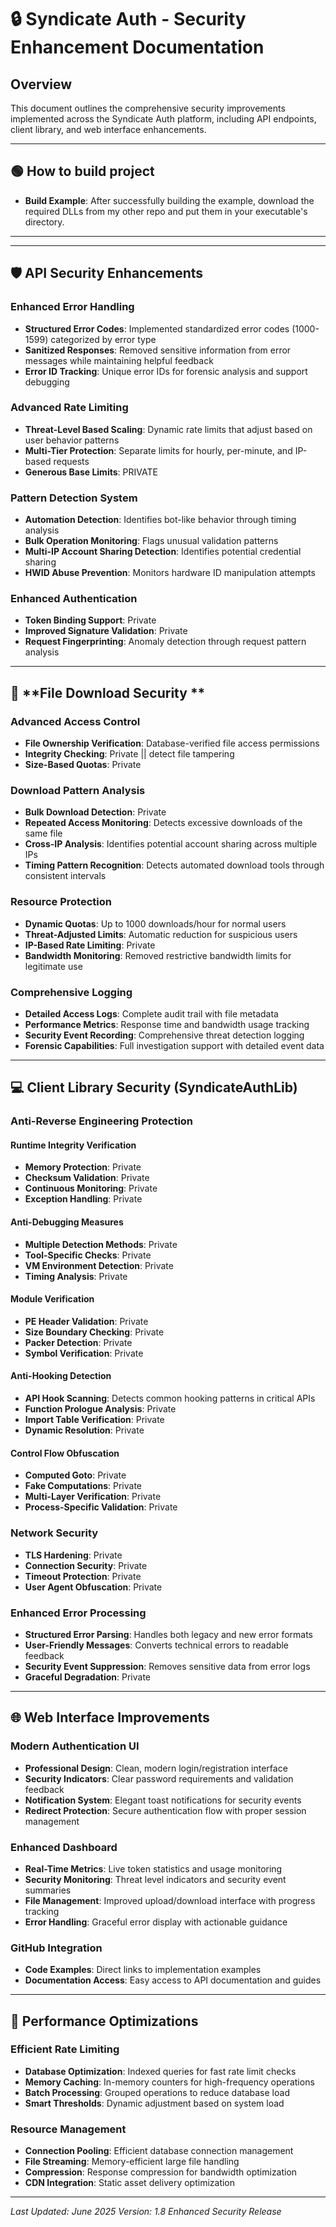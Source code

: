 # 🔒 Syndicate Auth - Security Enhancement Documentation

## Overview
This document outlines the comprehensive security improvements implemented across the Syndicate Auth platform, including API endpoints, client library, and web interface enhancements.

---
## 🟢 **How to build project**
- **Build Example**: After successfully building the example, download the required DLLs from my other repo and put them in your executable's directory.
---

---

## 🛡️ **API Security Enhancements**

### **Enhanced Error Handling**
- **Structured Error Codes**: Implemented standardized error codes (1000-1599) categorized by error type
- **Sanitized Responses**: Removed sensitive information from error messages while maintaining helpful feedback
- **Error ID Tracking**: Unique error IDs for forensic analysis and support debugging

### **Advanced Rate Limiting**
- **Threat-Level Based Scaling**: Dynamic rate limits that adjust based on user behavior patterns
- **Multi-Tier Protection**: Separate limits for hourly, per-minute, and IP-based requests
- **Generous Base Limits**: PRIVATE

### **Pattern Detection System**
- **Automation Detection**: Identifies bot-like behavior through timing analysis
- **Bulk Operation Monitoring**: Flags unusual validation patterns  
- **Multi-IP Account Sharing Detection**: Identifies potential credential sharing
- **HWID Abuse Prevention**: Monitors hardware ID manipulation attempts

### **Enhanced Authentication**
- **Token Binding Support**: Private
- **Improved Signature Validation**: Private
- **Request Fingerprinting**: Anomaly detection through request pattern analysis

---

## 📁 **File Download Security **

### **Advanced Access Control**
- **File Ownership Verification**: Database-verified file access permissions
- **Integrity Checking**: Private || detect file tampering
- **Size-Based Quotas**: Private

### **Download Pattern Analysis** 
- **Bulk Download Detection**: Private
- **Repeated Access Monitoring**: Detects excessive downloads of the same file
- **Cross-IP Analysis**: Identifies potential account sharing across multiple IPs
- **Timing Pattern Recognition**: Detects automated download tools through consistent intervals

### **Resource Protection**
- **Dynamic Quotas**: Up to 1000 downloads/hour for normal users
- **Threat-Adjusted Limits**: Automatic reduction for suspicious users
- **IP-Based Rate Limiting**: Private
- **Bandwidth Monitoring**: Removed restrictive bandwidth limits for legitimate use

### **Comprehensive Logging**
- **Detailed Access Logs**: Complete audit trail with file metadata
- **Performance Metrics**: Response time and bandwidth usage tracking
- **Security Event Recording**: Comprehensive threat detection logging
- **Forensic Capabilities**: Full investigation support with detailed event data

---

## 💻 **Client Library Security (SyndicateAuthLib)**

### **Anti-Reverse Engineering Protection**

#### **Runtime Integrity Verification**
- **Memory Protection**: Private
- **Checksum Validation**: Private
- **Continuous Monitoring**: Private
- **Exception Handling**: Private

#### **Anti-Debugging Measures**
- **Multiple Detection Methods**: Private
- **Tool-Specific Checks**: Private
- **VM Environment Detection**: Private
- **Timing Analysis**: Private

#### **Module Verification**
- **PE Header Validation**: Private
- **Size Boundary Checking**: Private
- **Packer Detection**: Private
- **Symbol Verification**: Private

#### **Anti-Hooking Detection**
- **API Hook Scanning**: Detects common hooking patterns in critical APIs
- **Function Prologue Analysis**: Private
- **Import Table Verification**: Private
- **Dynamic Resolution**: Private

#### **Control Flow Obfuscation**
- **Computed Goto**: Private
- **Fake Computations**: Private
- **Multi-Layer Verification**: Private
- **Process-Specific Validation**: Private

### **Network Security**
- **TLS Hardening**: Private
- **Connection Security**: Private
- **Timeout Protection**: Private
- **User Agent Obfuscation**: Private

### **Enhanced Error Processing**
- **Structured Error Parsing**: Handles both legacy and new error formats
- **User-Friendly Messages**: Converts technical errors to readable feedback
- **Security Event Suppression**: Removes sensitive data from error logs
- **Graceful Degradation**: Private

---

## 🌐 **Web Interface Improvements**

### **Modern Authentication UI**
- **Professional Design**: Clean, modern login/registration interface
- **Security Indicators**: Clear password requirements and validation feedback
- **Notification System**: Elegant toast notifications for security events
- **Redirect Protection**: Secure authentication flow with proper session management

### **Enhanced Dashboard**
- **Real-Time Metrics**: Live token statistics and usage monitoring
- **Security Monitoring**: Threat level indicators and security event summaries
- **File Management**: Improved upload/download interface with progress tracking
- **Error Handling**: Graceful error display with actionable guidance

### **GitHub Integration**
- **Code Examples**: Direct links to implementation examples
- **Documentation Access**: Easy access to API documentation and guides


---

## 🚀 **Performance Optimizations**

### **Efficient Rate Limiting**
- **Database Optimization**: Indexed queries for fast rate limit checks
- **Memory Caching**: In-memory counters for high-frequency operations
- **Batch Processing**: Grouped operations to reduce database load
- **Smart Thresholds**: Dynamic adjustment based on system load

### **Resource Management**
- **Connection Pooling**: Efficient database connection management
- **File Streaming**: Memory-efficient large file handling
- **Compression**: Response compression for bandwidth optimization
- **CDN Integration**: Static asset delivery optimization


---

*Last Updated: June 2025*
*Version: 1.8 Enhanced Security Release* 
